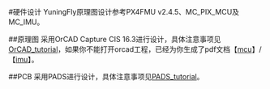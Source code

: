 #硬件设计
YuningFly原理图设计参考PX4FMU v2.4.5、MC_PIX_MCU及MC_IMU。

##原理图
采用OrCAD Capture CIS 16.3进行设计，具体注意事项见[OrCAD_tutorial](orcad/README.md)，如果你不能打开orcad工程，已经为你生成了pdf文档【[mcu](orcad/yuningflymcu.pdf)】/【[imu](orcad/yuningflyimu.pdf)】。

##PCB
采用PADS进行设计，具体注意事项见[PADS_tutorial](pads/README.md)。